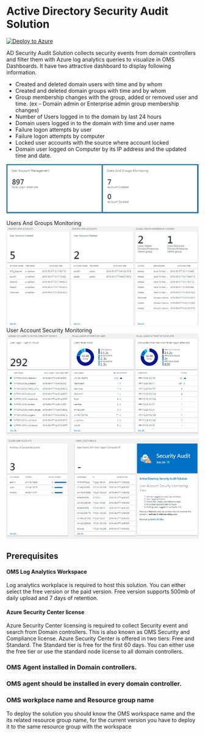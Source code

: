 # Active Directory Security Audit Solution


[![Deploy to Azure](http://azuredeploy.net/deploybutton.png)](https://portal.azure.com/#create/Microsoft.Template/uri/https%3A%2F%2Fraw.githubusercontent.com%2FAsithaD%2FOMS%2Fmaster%2Fazuredeploy.json) 

AD Security Audit Solution collects security events from domain controllers and filter them with Azure log analytics queries to visualize in OMS Dashboards. It have two attractive dashboard to display following information. 

*	Created and deleted domain users with time and by whom
*	Created and deleted domain groups with time and by whom
*	Group membership changes with the group, added or removed user and time. (ex – Domain admin or Enterprise admin group membership changes)
*	Number of Users logged in to the domain by last 24 hours
*	Domain users logged in to the domain with time and user name
*	Failure logon attempts by user
*	Failure logon attempts by computer
*	Locked user accounts with the source where account locked
*	Domain user logged on Computer by its IP address and the updated time and date.

![alt text](images/Overview_tiles.png "Overview")

Users And Groups Monitoring
![alt text](images/Users&GroupsView.png "Users and Groups View")
User Account Security Monitoring
![alt text](images/UserAccountSecurity_View.png "Users Account Security View")
![alt text](images/UserAccountSecurity_View2.png "Users Account Security View")

## Prerequisites 

#### OMS Log Analytics Workspace
Log analytics workplace is required to host this solution. You can either select the free version or the paid version. Free version supports 500mb of daily upload and 7 days of retention. 
#### Azure Security Center license 
Azure Security Center licensing is required to collect Security event and search from Domain controllers. This is also known as OMS Security and Compliance license. Azure Security Center is offered in two tiers: Free and Standard. The Standard tier is free for the first 60 days. You can either use the free tier or use the standard node license to all domain controllers. 
### OMS Agent installed in Domain controllers. 
### OMS agent should be installed in every domain controller.
### OMS workplace name and Resource group name
To deploy the solution you should know the OMS workspace name and the its related resource group name, for the current version you have to deploy it to the same resource group with the workspace

